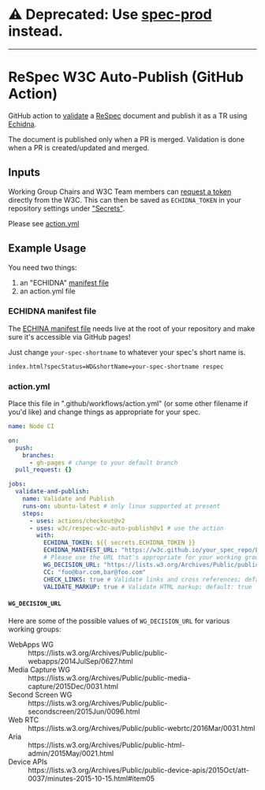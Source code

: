 # ⚠ Deprecated: Use [spec-prod](https://github.com/w3c/spec-prod) instead.

---

# ReSpec W3C Auto-Publish (GitHub Action)

GitHub action to [validate](https://github.com/marcoscaceres/respec-validator) a [ReSpec](https://github.com/w3c/respec/) document and publish it as a TR using [Echidna](https://github.com/w3c/echidna/).

The document is published only when a PR is merged. Validation is done when a PR is created/updated and merged.

## Inputs
Working Group Chairs and W3C Team members can [request a token](https://www.w3.org/Web/publications/register) directly from the W3C. This can then be saved as `ECHIDNA_TOKEN` in your repository settings under ["Secrets"](https://user-images.githubusercontent.com/870154/81380287-f9579f80-914d-11ea-84bc-5707bff75dba.png). 

Please see [action.yml](action.yml)

## Example Usage

You need two things: 
 1. an "ECHIDNA" [manifest file](https://github.com/w3c/echidna/wiki/Preparing-your-document#manifest-file)
 2. an action.yml file

### ECHIDNA manifest file
The [ECHINA manifest file](https://github.com/w3c/echidna/wiki/Preparing-your-document#manifest-file) needs live at the root of your repository and make sure it's accessible via GitHub pages! 

Just change `your-spec-shortname` to whatever your spec's short name is. 

```
index.html?specStatus=WD&shortName=your-spec-shortname respec
```

### action.yml

Place this file in ".github/workflows/action.yml" (or some other filename if you'd like) and change things as appropriate for your spec.

``` yaml
name: Node CI

on:
  push:
    branches:
      - gh-pages # change to your default branch
  pull_request: {}

jobs:
  validate-and-publish:
    name: Validate and Publish
    runs-on: ubuntu-latest # only linux supported at present
    steps:
      - uses: actions/checkout@v2
      - uses: w3c/respec-w3c-auto-publish@v1 # use the action
        with:
          ECHIDNA_TOKEN: ${{ secrets.ECHIDNA_TOKEN }}
          ECHIDNA_MANIFEST_URL: "https://w3c.github.io/your_spec_repo/ECHIDNA"
          # Please use the URL that's appropriate for your working group!
          WG_DECISION_URL: "https://lists.w3.org/Archives/Public/public-webapps/2014JulSep/0627.html"
          CC: "foo@bar.com,bar@foo.com"
          CHECK_LINKS: true # Validate links and cross references; default: true
          VALIDATE_MARKUP: true # Validate HTML markup; default: true
```

#### `WG_DECISION_URL`

Here are some of the possible values of `WG_DECISION_URL` for various working groups:

<dl>
<dt>WebApps WG
<dd>https://lists.w3.org/Archives/Public/public-webapps/2014JulSep/0627.html
<dt>Media Capture WG
<dd>https://lists.w3.org/Archives/Public/public-media-capture/2015Dec/0031.html
<dt>Second Screen WG
<dd>https://lists.w3.org/Archives/Public/public-secondscreen/2015Jun/0096.html
<dt>Web RTC
<dd>https://lists.w3.org/Archives/Public/public-webrtc/2016Mar/0031.html
<dt>Aria
<dd>https://lists.w3.org/Archives/Public/public-html-admin/2015May/0021.html
<dt>Device APIs
<dd>https://lists.w3.org/Archives/Public/public-device-apis/2015Oct/att-0037/minutes-2015-10-15.html#item05
</dl>
